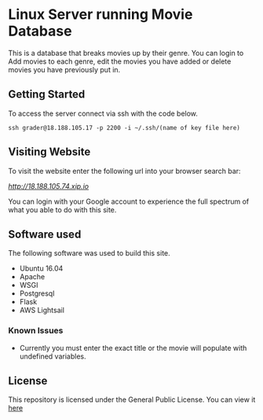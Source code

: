 # Linux Server running Movie Database

This is a database that breaks movies up by their genre. You can login to Add movies to each genre, edit the movies you have added or delete movies you have previously put in.

## Getting Started

To access the server connect via ssh with the code below.

`ssh grader@18.188.105.17 -p 2200 -i ~/.ssh/(name of key file here)`

## Visiting Website

To visit the website enter the following url into your browser search bar:

*http://18.188.105.74.xip.io*

You can login with your Google account to experience the full spectrum of what you able to do with this site.

## Software used

The following software was used to build this site.

* Ubuntu 16.04
* Apache
* WSGI
* Postgresql
* Flask
* AWS Lightsail

### Known Issues

* Currently you must enter the exact title or the movie will populate with undefined variables.

## License

This repository is licensed under the General Public License. You can view it [here](https://choosealicense.com/licenses/gpl-3.0/)